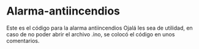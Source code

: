 # Alarma-antiincendios
Este es el código para la alarma antiincendios
Ojalá les sea de utilidad, en caso de no poder abrir el archivo .ino, se colocó el código en unos comentarios.
